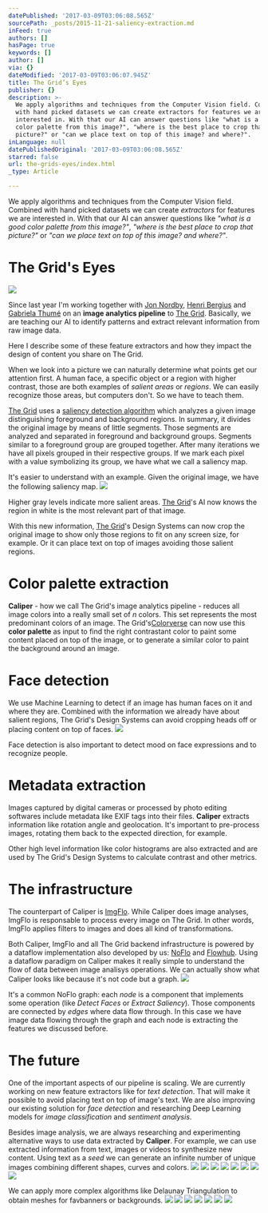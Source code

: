 ```yaml
---
datePublished: '2017-03-09T03:06:08.565Z'
sourcePath: _posts/2015-11-21-saliency-extraction.md
inFeed: true
authors: []
hasPage: true
keywords: []
author: []
via: {}
dateModified: '2017-03-09T03:06:07.945Z'
title: The Grid’s Eyes
publisher: {}
description: >-
  We apply algorithms and techniques from the Computer Vision field. Combined
  with hand picked datasets we can create extractors for features we are
  interested in. With that our AI can answer questions like "what is a good
  color palette from this image?", "where is the best place to crop that
  picture?" or "can we place text on top of this image? and where?".
inLanguage: null
datePublishedOriginal: '2017-03-09T03:06:08.565Z'
starred: false
url: the-grids-eyes/index.html
_type: Article

---
```

We apply algorithms and techniques from the Computer Vision field. Combined with hand picked datasets we can create _extractors_ for features we are interested in. With that our AI can answer questions like _"what is a good color palette from this image?"_, _"where is the best place to crop that picture?"_ or _"can we place text on top of this image? and where?"_.

# The Grid's Eyes
![](https://s3-us-west-2.amazonaws.com/the-grid-img/p/b2ed61a18de752ff2baddf11e22e94951a444f58.jpg)

Since last year I'm working together with [Jon Nordby][0], [Henri Bergius][1] and [Gabriela Thumé][2] on an **image analytics pipeline** to [The Grid][3]. Basically, we are teaching our AI to identify patterns and extract relevant information from raw image data.

Here I describe some of these feature extractors and how they impact the design of content you share on The Grid.

When we look into a picture we can naturally determine what points get our attention first. A human face, a specific object or a region with higher contrast, those are both examples of _salient areas_ or _regions_. We can easily recognize those areas, but computers don't. So we have to teach them.

[The Grid][3] uses a [saliency detection algorithm][4] which analyzes a given image distinguishing foreground and background regions. In summary, it divides the original image by means of little segments. Those segments are analyzed and separated in foreground and background groups. Segments similar to a foreground group are grouped together. After many iterations we have all pixels grouped in their respective groups. If we mark each pixel with a value symbolizing its group, we have what we call a saliency map.

It's easier to understand with an example. Given the original image, we have the following saliency map.
![](https://s3-us-west-2.amazonaws.com/the-grid-img/p/980a941955a95543596e554f371808d87c5eef0f.png)

Higher gray levels indicate more salient areas. [The Grid][3]'s AI now knows the region in white is the most relevant part of that image.

With this new information, [The Grid][3]'s Design Systems can now crop the original image to show only those regions to fit on any screen size, for example. Or it can place text on top of images avoiding those salient regions.

# Color palette extraction

**Caliper** - how we call The Grid's image analytics pipeline - reduces all image colors into a really small set of _n_ colors. This set represents the most predominant colors of an image. The Grid's[Colorverse][5] can now use this **color palette** as input to find the right contrastant color to paint some content placed on top of the image, or to generate a similar color to paint the background around an image.

# Face detection

We use Machine Learning to detect if an image has human faces on it and where they are. Combined with the information we already have about salient regions, The Grid's Design Systems can avoid cropping heads off or placing content on top of faces.
![](https://s3-us-west-2.amazonaws.com/the-grid-img/p/cb5a91853b72a3c165f940a2b6695dbff24757e2.png)

Face detection is also important to detect mood on face expressions and to recognize people.

# Metadata extraction

Images captured by digital cameras or processed by photo editing softwares include metadata like EXIF tags into their files. **Caliper** extracts information like rotation angle and geolocation. It's important to pre-process images, rotating them back to the expected direction, for example.

Other high level information like color histograms are also extracted and are used by The Grid's Design Systems to calculate contrast and other metrics.

# The infrastructure

The counterpart of Caliper is [ImgFlo][6]. While Caliper does image analyses, ImgFlo is responsable to process every image on The Grid. In other words, ImgFlo applies filters to images and does all kind of transformations.

Both Caliper, ImgFlo and all The Grid backend infrastructure is powered by a dataflow implementation also developed by us: [NoFlo][7] and [Flowhub][8]. Using a dataflow paradigm on Caliper makes it really simple to understand the flow of data between image analisys operations. We can actually show what Caliper looks like because it's not code but a graph.
![](https://s3-us-west-2.amazonaws.com/the-grid-img/p/7820072cc815f2c09528b19ed4d897f9661f1bbe.png)

It's a common NoFlo graph: each _node_ is a component that implements some operation (like _Detect Faces_ or _Extract Saliency_). Those components are connected by _edges_ where data flow through. In this case we have image data flowing through the graph and each node is extracting the features we discussed before.

# The future

One of the important aspects of our pipeline is scaling. We are currently working on new feature extractors like for _text detection_. That will make it possible to avoid placing text on top of image's text. We are also improving our existing solution for _face detection_ and researching Deep Learning models for _image classification_ and _sentiment analysis_.

Besides image analysis, we are always researching and experimenting alternative ways to use data extracted by **Caliper**. For example, we can use extracted information from text, images or videos to synthesize new content. Using text as a _seed_ we can generate an infinite number of unique images combining different shapes, curves and colors.
![](https://s3-us-west-2.amazonaws.com/the-grid-img/p/4b5743d42253d3c8fd5872ddeef2e2fd533b3d18.gif)
![](https://s3-us-west-2.amazonaws.com/the-grid-img/p/66a690fd3b9dc360820ab891e8fdc79bc867220d.gif)
![](https://s3-us-west-2.amazonaws.com/the-grid-img/p/c11fd3895f89cd45a1424ad72c33bfc9ff4ae683.gif)
![](https://s3-us-west-2.amazonaws.com/the-grid-img/p/2ef70cfcbcea2d5794392a858940abcb394ee05d.gif)
![](https://s3-us-west-2.amazonaws.com/the-grid-img/p/a5b5c35f13d94f5aad7c7f0501aee76a7d6a60b8.gif)
![](https://s3-us-west-2.amazonaws.com/the-grid-img/p/21d515bca1dff409150f7224917aa48749463a4b.gif)
![](https://s3-us-west-2.amazonaws.com/the-grid-img/p/77d9844dd9788b96ac02ea9383dc293e1cb8accb.gif)
![](https://s3-us-west-2.amazonaws.com/the-grid-img/p/e74ce60670ac3a973fac3c695d5f34a99ba42178.gif)

We can apply more complex algorithms like Delaunay Triangulation to obtain meshes for favbanners or backgrounds.
![](https://s3-us-west-2.amazonaws.com/the-grid-img/p/d3529f644f823882219eaa2528b639767a9e5826.png)
![](https://s3-us-west-2.amazonaws.com/the-grid-img/p/c0863c574c5a391651ab446a0417e71a68aab062.png)
![](https://s3-us-west-2.amazonaws.com/the-grid-img/p/35b42b3b22884bae6356253e387b12d375e9c74e.png)
![](https://s3-us-west-2.amazonaws.com/the-grid-img/p/748f2ad17b4115cb4a60c40d15ad613e061b3697.png)
![](https://s3-us-west-2.amazonaws.com/the-grid-img/p/f4165bb8e13d7563e75a821d9db8ecefecc52135.png)
![](https://s3-us-west-2.amazonaws.com/the-grid-img/p/c8af78b3c908d8a83aa90254219a400cfd92ce19.png)
![](https://s3-us-west-2.amazonaws.com/the-grid-img/p/72451e3d082260d35eae7aa5dc156645e31df146.png)

[0]: http://jonnor.com/
[1]: http://bergie.today/
[2]: http://gabithu.me/
[3]: https://thegrid.io/
[4]: https://github.com/the-grid/gmr-saliency
[5]: https://www.youtube.com/watch?v=5eKzhw-RVD8
[6]: http://imgflo.org/
[7]: http://noflojs.org/
[8]: http://flowhub.io/
